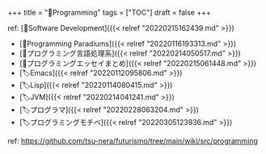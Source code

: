 +++
title = "📂Programming"
tags = ["TOC"]
draft = false
+++

ref: [📂Software Development]({{< relref "20220215162439.md" >}})

-   [📂Programming Paradiums]({{< relref "20220116193313.md" >}})
-   [📂プログラミング言語処理系]({{< relref "20220214050517.md" >}})
-   [📝プログラミングエッセイまとめ]({{< relref "20220215061448.md" >}})
-   [🏷Emacs]({{< relref "20220112095806.md" >}})
-   [🏷Lisp]({{< relref "20220114080415.md" >}})
-   [🏷JVM]({{< relref "20220214041241.md" >}})
-   [🏷プログラマ]({{< relref "20220228063204.md" >}})
-   [🏷プログラミングモチベ]({{< relref "20220305123936.md" >}})

ref: <https://github.com/tsu-nera/futurismo/tree/main/wiki/src/programming>
